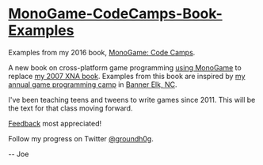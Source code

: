 # [MonoGame-CodeCamps-Book-Examples](https://github.com/groundh0g/MonoGame-CodeCamps-Book-Examples)

Examples from my 2016 book, [MonoGame: Code Camps](http://codetopia.com/book/codecamps/).

A new book on cross-platform game programming [using MonoGame](https://github.com/mono/MonoGame) to replace [my 2007 XNA book](http://amzn.to/1JuxvD8). Examples from this book are inspired by [my annual game programming camp](http://codetopia.com/camps/index.html) in [Banner Elk, NC](https://www.google.com/maps/place/Banner+Elk,+NC+28604/@36.1567804,-81.872516,14z/data=!3m1!4b1!4m2!3m1!1s0x88508d56395ba3f1:0x4d2442b0fcfa987a).

I've been teaching teens and tweens to write games since 2011. This will be the text for that class moving forward.

[Feedback](https://github.com/groundh0g/MonoGame-CodeCamps-Book-Examples/issues) most appreciated!

Follow my progress on Twitter [@groundh0g](https://twitter.com/groundh0g).

-- Joe

